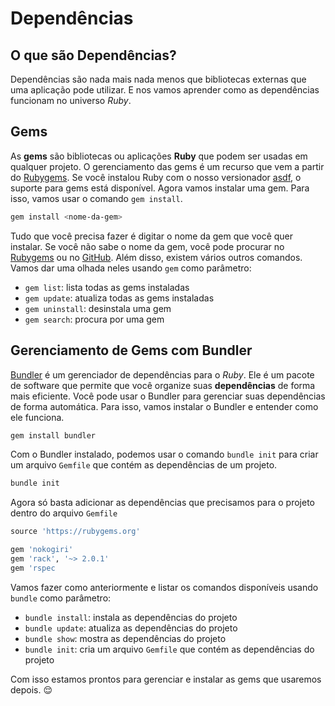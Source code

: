 # Dependências

## O que são Dependências?

Dependências são nada mais nada menos que bibliotecas externas que uma aplicação pode utilizar. E nos vamos aprender como as dependências funcionam no universo _Ruby_.

## Gems

As **gems** são bibliotecas ou aplicações **Ruby** que podem ser usadas em qualquer projeto. O gerenciamento das gems é um recurso que vem a partir do [Rubygems](https://rubygems.org/). Se você instalou Ruby com o nosso versionador [asdf](2-Ambiente/2-configuracao-de-ambiente.md#linux-e-macos), o suporte para gems está disponível. Agora vamos instalar uma gem. Para isso, vamos usar o comando `gem install`.

```bash
gem install <nome-da-gem>
```

Tudo que você precisa fazer é digitar o nome da gem que você quer instalar. Se você não sabe o nome da gem, você pode procurar no [Rubygems](https://rubygems.org/) ou no [GitHub](https://github.com/). Além disso, existem vários outros comandos. Vamos dar uma olhada neles usando `gem` como parâmetro:

- `gem list`: lista todas as gems instaladas
- `gem update`: atualiza todas as gems instaladas
- `gem uninstall`: desinstala uma gem
- `gem search`: procura por uma gem

## Gerenciamento de Gems com Bundler

[Bundler](https://bundler.io/) é um gerenciador de dependências para o _Ruby_. Ele é um pacote de software que permite que você organize suas **dependências** de forma mais eficiente. Você pode usar o Bundler para gerenciar suas dependências de forma automática. Para isso, vamos instalar o Bundler e entender como ele funciona.

```ruby
gem install bundler
```

Com o Bundler instalado, podemos usar o comando `bundle init` para criar um arquivo `Gemfile` que contém as dependências de um projeto.

```ruby
bundle init
```

Agora só basta adicionar as dependências que precisamos para o projeto dentro do arquivo `Gemfile`

```ruby
source 'https://rubygems.org'

gem 'nokogiri'
gem 'rack', '~> 2.0.1'
gem 'rspec
```

Vamos fazer como anteriormente e listar os comandos disponíveis usando `bundle` como parâmetro:

- `bundle install`: instala as dependências do projeto
- `bundle update`: atualiza as dependências do projeto
- `bundle show`: mostra as dependências do projeto
- `bundle init`: cria um arquivo `Gemfile` que contém as dependências do projeto

Com isso estamos prontos para gerenciar e instalar as gems que usaremos depois. 😌
